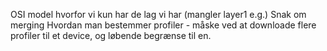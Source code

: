 OSI model hvorfor vi kun har de lag vi har (mangler layer1 e.g.)
Snak om merging
Hvordan man bestemmer profiler
	- måske ved at downloade flere profiler til et device, og løbende begrænse til en.


